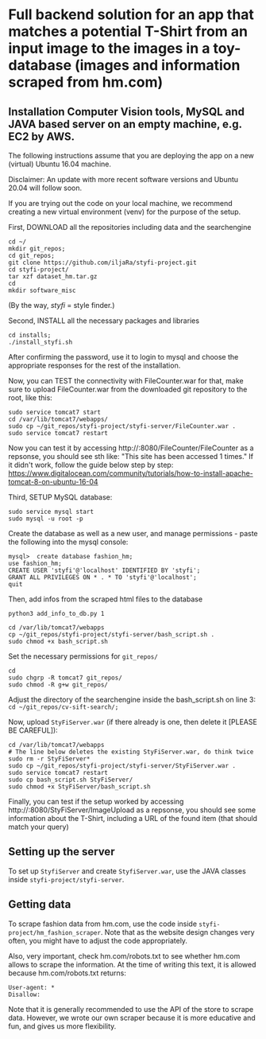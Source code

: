 # Full backend solution for an app that matches a potential T-Shirt from an input image to the images in a toy-database (images and information scraped from hm.com) 

## Installation Computer Vision tools, MySQL and JAVA based server on an empty machine, e.g. EC2 by AWS.

The following instructions assume that you are deploying the app on a new (virtual) Ubuntu 16.04 machine.

Disclaimer: An update with more recent software versions and Ubuntu 20.04 will follow soon.

If you are trying out the code on your local machine, we recommend creating a new virtual environment (venv) for the purpose of the setup.

First, DOWNLOAD all the repositories including data and the searchengine
```
cd ~/
mkdir git_repos;
cd git_repos;
git clone https://github.com/iljaRa/styfi-project.git
cd styfi-project/
tar xzf dataset_hm.tar.gz 
cd 
mkdir software_misc
```
(By the way, *styfi* = style finder.)

Second, INSTALL all the necessary packages and libraries
```
cd installs;
./install_styfi.sh
```
After confirming the password, use it to login to mysql and choose the appropriate responses for the rest of the installation.

Now, you can TEST the connectivity with FileCounter.war
for that, make sure to upload FileCounter.war from the downloaded git repository to the root, like this:
```
sudo service tomcat7 start
cd /var/lib/tomcat7/webapps/
sudo cp ~/git_repos/styfi-project/styfi-server/FileCounter.war .
sudo service tomcat7 restart
```

Now you can test it by accessing http://<HOST-IP-ADDRESS>:8080/FileCounter/FileCounter
as a repsonse, you should see sth like: "This site has been accessed 1 times."
If it didn't work, follow the guide below step by step: 
https://www.digitalocean.com/community/tutorials/how-to-install-apache-tomcat-8-on-ubuntu-16-04


Third, SETUP MySQL database:
```
sudo service mysql start
sudo mysql -u root -p
```

Create the database as well as a new user, and manage permissions - paste the following into the mysql console:
```
mysql>  create database fashion_hm;
use fashion_hm;
CREATE USER 'styfi'@'localhost' IDENTIFIED BY 'styfi';
GRANT ALL PRIVILEGES ON * . * TO 'styfi'@'localhost';
quit
```
Then, add infos from the scraped html files to the database
```
python3 add_info_to_db.py 1
```

```
cd /var/lib/tomcat7/webapps
cp ~/git_repos/styfi-project/styfi-server/bash_script.sh .
sudo chmod +x bash_script.sh
```
Set the necessary permissions for `git_repos/`
```
cd
sudo chgrp -R tomcat7 git_repos/
sudo chmod -R g+w git_repos/
```

Adjust the directory of the searchengine inside the bash_script.sh on line 3: `cd ~/git_repos/cv-sift-search/;` 


Now, upload `StyFiServer.war` (if there already is one, then delete it [PLEASE BE CAREFUL]):
```
cd /var/lib/tomcat7/webapps
# The line below deletes the existing StyFiServer.war, do think twice
sudo rm -r StyFiServer*
sudo cp ~/git_repos/styfi-project/styfi-server/StyFiServer.war .
sudo service tomcat7 restart
sudo cp bash_script.sh StyFiServer/
sudo chmod +x StyFiServer/bash_script.sh
```

Finally, you can test if the setup worked by accessing http://<HOST-IP-ADDRESS>:8080/StyFiServer/ImageUpload
as a repsonse, you should see some information about the T-Shirt, including a URL of the found item (that should match your query)

## Setting up the server
To set up `StyfiServer` and create `StyfiServer.war`, use the JAVA classes inside `styfi-project/styfi-server`.

## Getting data
To scrape fashion data from hm.com, use the code inside `styfi-project/hm_fashion_scraper`. Note that as the website design changes very often, you might have to adjust the code appropriately.

Also, very important, check hm.com/robots.txt to see whether hm.com allows to scrape the information. At the time of writing this text, it is allowed because hm.com/robots.txt returns:
```
User-agent: *
Disallow:
```

Note that it is generally recommended to use the API of the store to scrape data. However, we wrote our own scraper because it is more educative and fun, and gives us more flexibility.
